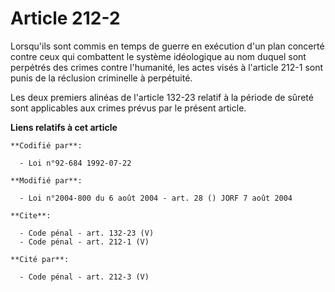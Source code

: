 # Article 212-2

Lorsqu'ils sont commis en temps de guerre en exécution d'un plan concerté contre ceux qui combattent le système idéologique
au nom duquel sont perpétrés des crimes contre l'humanité, les actes visés à l'article 212-1 sont punis de la réclusion
criminelle à perpétuité. 

Les deux premiers alinéas de l'article 132-23 relatif à la période de sûreté sont applicables aux crimes prévus par le
présent article.

**Liens relatifs à cet article**

	**Codifié par**:

	  - Loi n°92-684 1992-07-22

	**Modifié par**:

	  - Loi n°2004-800 du 6 août 2004 - art. 28 () JORF 7 août 2004

	**Cite**:

	  - Code pénal - art. 132-23 (V)
	  - Code pénal - art. 212-1 (V)

	**Cité par**:

	  - Code pénal - art. 212-3 (V)
